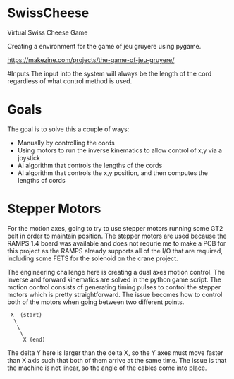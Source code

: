 # SwissCheese
Virtual Swiss Cheese Game

Creating a environment for the game of jeu gruyere using pygame.

https://makezine.com/projects/the-game-of-jeu-gruyere/

#Inputs
The input into the system will always be the length of the cord regardless of what control method is used. 

# Goals
The goal is to solve this a couple of ways:

* Manually by controlling the cords
* Using motors to run the inverse kinematics to allow control of x,y via a joystick
* AI algorithm that controls the lengths of the cords
* AI algorithm that controls the x,y position, and then computes the lengths of cords

# Stepper Motors
For the motion axes, going to try to use stepper motors running some GT2 belt in order to maintain position. The stepper motors are used because the RAMPS 1.4 board was available and does not requrie me to make a PCB for this project as the RAMPS already supports all of the I/O that are required, including some FETS for the solenoid on the crane project. 

The engineering challenge here is creating a dual axes motion control. The inverse and forward kinematics are solved in the python game script. The motion control consists of generating timing pulses to control the stepper motors which is pretty straightforward. The issue becomes how to control both of the motors when going between two different points.

```
 X  (start)
  \
   \
    \ 
     X (end)
```   
The delta Y here is larger than the delta X, so the Y axes must move faster than X axis such that both of them arrive at the same time. The issue is that the machine is not linear, so the angle of the cables come into place. 


